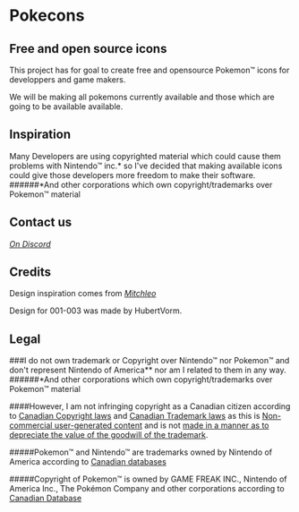 # Pokecons
## Free and open source icons 

This project has for goal to create free and opensource Pokemon™ icons for developpers and game makers.

We will be making all pokemons currently available and those which are going to be available available.

## Inspiration

Many Developers are using copyrighted material which could cause them problems with Nintendo™ inc.* so I've decided that making available icons could give those developers more freedom to make their software.
######*And other corporations which own copyright/trademarks over Pokemon™ material

## Contact us

*[On Discord](https://discord.gg/x3faacm)*

## Credits

Design inspiration comes from *[Mitchleo](https://imgur.com/a/K96Nu)*

Design for 001-003 was made by HubertVorm.

## Legal

###I do not own trademark or Copyright over Nintendo™ nor Pokemon™ and don't represent Nintendo of America** nor am I related to them in any way. 
######*And other corporations which own copyright/trademarks over Pokemon™ material

####However, I am not infringing copyright as a Canadian citizen according to [Canadian Copyright laws](http://laws-lois.justice.gc.ca/PDF/C-42.pdf) and [Canadian Trademark laws](http://laws-lois.justice.gc.ca/PDF/T-13.pdf) as this is [Non-commercial user-generated content](http://laws-lois.justice.gc.ca/PDF/C-42.pdf#enID0EHJAG) and is not [made in a manner as to depreciate the value of the goodwill of the trademark](http://laws-lois.justice.gc.ca/PDF/T-13.pdf#page=32&zoom=auto,-13,552).

#####Pokemon™ and Nintendo™ are trademarks owned by Nintendo of America according to [Canadian databases](http://www.ic.gc.ca/app/opic-cipo/trdmrks/srch/bscSrch.do?lang=eng&wt_src=cipo-tm-main&wt_cxt=toptask)

#####Copyright of Pokemon™ is owned by GAME FREAK INC., Nintendo of America Inc., The Pokémon Company and other corporations according to [Canadian Database](http://www.ic.gc.ca/app/opic-cipo/cpyrghts/dsplySrch.do?cancelButton=Back+to+search&lang=eng)
